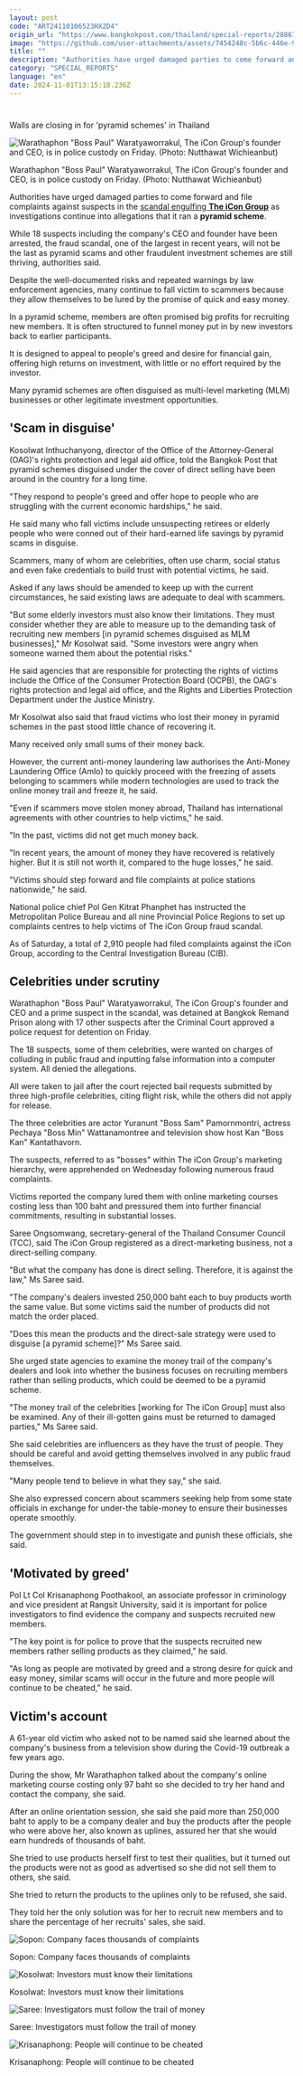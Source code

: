 ```yaml
---
layout: post
code: "ART24110106523HX2D4"
origin_url: "https://www.bangkokpost.com/thailand/special-reports/2886738/walls-are-closing-in-for-pyramid-schemes-in-thailand"
image: "https://github.com/user-attachments/assets/7454248c-5b6c-446e-9deb-ad0f809ee4f6"
title: ""
description: "Authorities have urged damaged parties to come forward and file complaints against suspects in the  scandal engulfing  The iCon Group   as investigations continue into allegations that it ran a  pyramid scheme ."
category: "SPECIAL_REPORTS"
language: "en"
date: 2024-11-01T13:15:18.236Z
---
```


# 

Walls are closing in for 'pyramid schemes' in Thailand

![Warathaphon "Boss Paul" Waratyaworrakul, The iCon Group's founder and CEO, is in police custody on Friday. (Photo: Nutthawat Wichieanbut)](https://static.bangkokpost.com/media/content/20241020/c1_2886738_241020061630.jpg)

Warathaphon "Boss Paul" Waratyaworrakul, The iCon Group's founder and CEO, is in police custody on Friday. (Photo: Nutthawat Wichieanbut)

Authorities have urged damaged parties to come forward and file complaints against suspects in the [scandal engulfing **The iCon Group**](https://www.bangkokpost.com/thailand/general/2886632/40-thais-and-foreigners-abroad-allege-icon-fraud) as investigations continue into allegations that it ran a **pyramid scheme**.

While 18 suspects including the company's CEO and founder have been arrested, the fraud scandal, one of the largest in recent years, will not be the last as pyramid scams and other fraudulent investment schemes are still thriving, authorities said.

Despite the well-documented risks and repeated warnings by law enforcement agencies, many continue to fall victim to scammers because they allow themselves to be lured by the promise of quick and easy money.

In a pyramid scheme, members are often promised big profits for recruiting new members. It is often structured to funnel money put in by new investors back to earlier participants.

It is designed to appeal to people's greed and desire for financial gain, offering high returns on investment, with little or no effort required by the investor.

Many pyramid schemes are often disguised as multi-level marketing (MLM) businesses or other legitimate investment opportunities.

**'Scam in disguise'**
----------------------

Kosolwat Inthuchanyong, director of the Office of the Attorney-General (OAG)'s rights protection and legal aid office, told the Bangkok Post that pyramid schemes disguised under the cover of direct selling have been around in the country for a long time.

"They respond to people's greed and offer hope to people who are struggling with the current economic hardships," he said.

He said many who fall victims include unsuspecting retirees or elderly people who were conned out of their hard-earned life savings by pyramid scams in disguise.

Scammers, many of whom are celebrities, often use charm, social status and even fake credentials to build trust with potential victims, he said.

Asked if any laws should be amended to keep up with the current circumstances, he said existing laws are adequate to deal with scammers.

"But some elderly investors must also know their limitations. They must consider whether they are able to measure up to the demanding task of recruiting new members \[in pyramid schemes disguised as MLM businesses\]," Mr Kosolwat said. "Some investors were angry when someone warned them about the potential risks."

He said agencies that are responsible for protecting the rights of victims include the Office of the Consumer Protection Board (OCPB), the OAG's rights protection and legal aid office, and the Rights and Liberties Protection Department under the Justice Ministry.

Mr Kosolwat also said that fraud victims who lost their money in pyramid schemes in the past stood little chance of recovering it.

Many received only small sums of their money back.

However, the current anti-money laundering law authorises the Anti-Money Laundering Office (Amlo) to quickly proceed with the freezing of assets belonging to scammers while modern technologies are used to track the online money trail and freeze it, he said.

"Even if scammers move stolen money abroad, Thailand has international agreements with other countries to help victims," he said.

"In the past, victims did not get much money back.

"In recent years, the amount of money they have recovered is relatively higher. But it is still not worth it, compared to the huge losses," he said.

"Victims should step forward and file complaints at police stations nationwide," he said.

National police chief Pol Gen Kitrat Phanphet has instructed the Metropolitan Police Bureau and all nine Provincial Police Regions to set up complaints centres to help victims of The iCon Group fraud scandal.

As of Saturday, a total of 2,910 people had filed complaints against the iCon Group, according to the Central Investigation Bureau (CIB).

**Celebrities under scrutiny**
------------------------------

Warathaphon "Boss Paul" Waratyaworrakul, The iCon Group's founder and CEO and a prime suspect in the scandal, was detained at Bangkok Remand Prison along with 17 other suspects after the Criminal Court approved a police request for detention on Friday.

The 18 suspects, some of them celebrities, were wanted on charges of colluding in public fraud and inputting false information into a computer system. All denied the allegations.

All were taken to jail after the court rejected bail requests submitted by three high-profile celebrities, citing flight risk, while the others did not apply for release.

The three celebrities are actor Yuranunt "Boss Sam" Pamornmontri, actress Pechaya "Boss Min" Wattanamontree and television show host Kan "Boss Kan" Kantathavorn.

The suspects, referred to as "bosses" within The iCon Group's marketing hierarchy, were apprehended on Wednesday following numerous fraud complaints.

Victims reported the company lured them with online marketing courses costing less than 100 baht and pressured them into further financial commitments, resulting in substantial losses.

Saree Ongsomwang, secretary-general of the Thailand Consumer Council (TCC), said The iCon Group registered as a direct-marketing business, not a direct-selling company.

"But what the company has done is direct selling. Therefore, it is against the law," Ms Saree said.

"The company's dealers invested 250,000 baht each to buy products worth the same value. But some victims said the number of products did not match the order placed.

"Does this mean the products and the direct-sale strategy were used to disguise \[a pyramid scheme\]?" Ms Saree said.

She urged state agencies to examine the money trail of the company's dealers and look into whether the business focuses on recruiting members rather than selling products, which could be deemed to be a pyramid scheme.

"The money trail of the celebrities \[working for The iCon Group\] must also be examined. Any of their ill-gotten gains must be returned to damaged parties," Ms Saree said.

She said celebrities are influencers as they have the trust of people. They should be careful and avoid getting themselves involved in any public fraud themselves.

"Many people tend to believe in what they say," she said.

She also expressed concern about scammers seeking help from some state officials in exchange for under-the table-money to ensure their businesses operate smoothly.

The government should step in to investigate and punish these officials, she said.

**'Motivated by greed'**
------------------------

Pol Lt Col Krisanaphong Poothakool, an associate professor in criminology and vice president at Rangsit University, said it is important for police investigators to find evidence the company and suspects recruited new members.

"The key point is for police to prove that the suspects recruited new members rather selling products as they claimed," he said.

"As long as people are motivated by greed and a strong desire for quick and easy money, similar scams will occur in the future and more people will continue to be cheated," he said.

**Victim's account**
--------------------

A 61-year old victim who asked not to be named said she learned about the company's business from a television show during the Covid-19 outbreak a few years ago.

During the show, Mr Warathaphon talked about the company's online marketing course costing only 97 baht so she decided to try her hand and contact the company, she said.

After an online orientation session, she said she paid more than 250,000 baht to apply to be a company dealer and buy the products after the people who were above her, also known as uplines, assured her that she would earn hundreds of thousands of baht.

She tried to use products herself first to test their qualities, but it turned out the products were not as good as advertised so she did not sell them to others, she said.

She tried to return the products to the uplines only to be refused, she said.

They told her the only solution was for her to recruit new members and to share the percentage of her recruits' sales, she said.

![Sopon: Company faces thousands of complaints](https://github.com/user-attachments/assets/bb77fdfa-825e-4e85-9830-ff31b071d666)

Sopon: Company faces thousands of complaints

![Kosolwat: Investors must know their limitations](https://github.com/user-attachments/assets/19be835f-651a-490f-9545-b14612437952)

Kosolwat: Investors must know their limitations

![Saree: Investigators must follow the trail of money](https://github.com/user-attachments/assets/39a9e5f3-127c-450c-966b-24d22d15e352)

Saree: Investigators must follow the trail of money

![Krisanaphong: People will continue to be cheated](https://github.com/user-attachments/assets/fc286763-0234-438b-9907-170b10955aff)

Krisanaphong: People will continue to be cheated